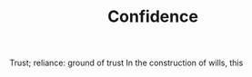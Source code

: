 ---
title: Confidence
letter: C
permalink: "/definitions/bld-confidence.html"
body: 'Trust; reliance: ground of trust In the construction of wills, this'
published_at: '2018-07-07'
source: Black's Law Dictionary 2nd Ed (1910)
layout: post
---